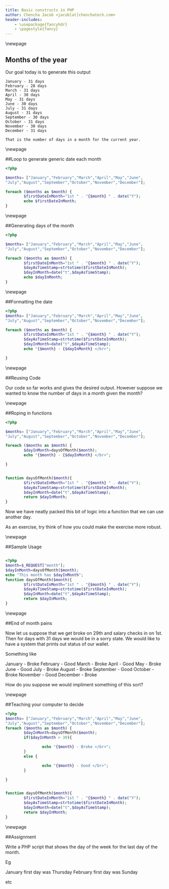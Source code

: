 ```yaml
---
title: Basic constructs in PHP 
author: Chencha Jacob <jacob[at]chenchatech.com>
header-includes:
    - \usepackage{fancyhdr}
    - \pagestyle{fancy}
---
```


\newpage


## Months of the year

Our goal today is to generate this output
```
January - 31 days
February - 28 days
March - 31 days
April - 30 days
May - 31 days
June - 30 days
July - 31 days
August - 31 days
September - 30 days
October - 31 days
November - 30 days
December - 31 days

That is the number of days in a month for the current year.

```
\newpage

##Loop to generate generic date each month

```php
<?php

$months= ["January","February","March","April","May","June",
"July","August","September","October","November","December"];

foreach ($months as $month) {
        $firstDateInMonth="1st " . "{$month} " . date("Y");
        echo $firstDateInMonth;
}
```

\newpage

##Generating days of the month

```php
<?php

$months= ["January","February","March","April","May","June",
"July","August","September","October","November","December"];

foreach ($months as $month) {
        $firstDateInMonth="1st " . "{$month} " . date("Y");
        $dayAsTimeStamp=strtotime($firstDateInMonth);
        $dayInMonth=date("t",$dayAsTimeStamp);
        echo $dayInMonth;
}

```

\newpage

##Formatting the date

```php
<?php
$months= ["January","February","March","April","May","June",
"July","August","September","October","November","December"];

foreach ($months as $month) {
        $firstDateInMonth="1st " . "{$month} " . date("Y");
        $dayAsTimeStamp=strtotime($firstDateInMonth);
        $dayInMonth=date("t",$dayAsTimeStamp);
        echo "{$month} - {$dayInMonth} </br>";

}
```
\newpage

##Reusing Code

Our code so far works and gives the desired output. However suppose we wanted to know the number of days in a month given the month?


\newpage

##Roping in functions

```php
<?php

$months= ["January","February","March","April","May","June",
"July","August","September","October","November","December"];

foreach ($months as $month) {
        $dayInMonth=daysOfMonth($month);
        echo "{$month} - {$dayInMonth} </br>";

}


function daysOfMonth($month){
        $firstDateInMonth="1st " . "{$month} " . date("Y");
        $dayAsTimeStamp=strtotime($firstDateInMonth);
        $dayInMonth=date("t",$dayAsTimeStamp);
        return $dayInMonth;
}
```
Now we have neatly packed this bit of logic into a function that we can use another day. 

As an exercise, try think of how you could make the exercise more robust.

\newpage

##Sample Usage

```php

<?php
$month=$_REQUEST["month"];
$dayInMonth=daysOfMonth($month);
echo "This month has $dayInMonth";
function daysOfMonth($month){
        $firstDateInMonth="1st " . "{$month} " . date("Y");
        $dayAsTimeStamp=strtotime($firstDateInMonth);
        $dayInMonth=date("t",$dayAsTimeStamp);
        return $dayInMonth;
}
```
\newpage

##End of month pains

Now let us suppose that we get broke on 29th and salary checks in on 1st. Then for days with 31 days we would be in a sorry state. We would like to have a system that prints out status of our wallet. 

Something like


January - Broke 
February - Good
March - Broke
April - Good
May - Broke
June - Good
July - Broke
August - Broke
September - Good
October - Broke
November - Good
December - Broke

How do you suppose we would impliment something of this sort?

\newpage

##Teaching your computer to decide
```php
<?php
$months= ["January","February","March","April","May","June",
"July","August","September","October","November","December"];
foreach ($months as $month) {
        $dayInMonth=daysOfMonth($month);
        if($dayInMonth > 30){

                echo "{$month} - Broke </br>";
        }
        else {

                echo "{$month} - Good </br>";
        }

}


function daysOfMonth($month){
        $firstDateInMonth="1st " . "{$month} " . date("Y");
        $dayAsTimeStamp=strtotime($firstDateInMonth);
        $dayInMonth=date("t",$dayAsTimeStamp);
        return $dayInMonth;
}


```

\newpage

##Assignment

Write a PHP script that shows the day of the week for the last day of the month.

Eg

January first day was Thursday
February first day was Sunday

etc
